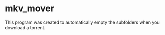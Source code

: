 # mkv_mover
This program was created to automatically empty the subfolders when you download a torrent.
